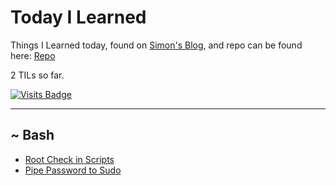 # Today I Learned

Things I Learned today, found on [Simon's Blog](https://simonwillison.net/2020/Apr/20/self-rewriting-readme/), and repo can be found here: [Repo](https://github.com/jbranchaud/til)

2 TILs so far.

[![Visits Badge](https://badges.pufler.dev/visits/crazyuploader/TIL)](https://badges.pufler.dev)

---

~ Bash
---

- [Root Check in Scripts](root-check.md)
- [Pipe Password to Sudo](pipe-password-to-sudo.md)
